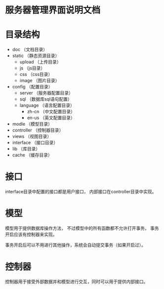 # 服务器管理界面说明文档



# 目录结构
* doc （文档目录）
* static （静态资源目录）
	* upload （上传目录）
	* js （js目录）
	* css （css目录）
	* image （图片目录）
* config （配置目录）
	* server （服务器配置目录）
	* sql （数据库sql语句配置）
	* language （语言配置目录）
		* zh-cn （中文配置目录）
		* en-us （英文配置目录）
* modle （模型目录）
* controller （控制器目录）
* views （视图目录）
* interface （接口目录）
* lib （库目录）
* cache （缓存目录）



# 接口
interface目录中配置的接口都是用户接口，
内部接口在controller目录中实现。



# 模型
模型用于提供数据库操作方法，
不过模型中的所有函数都不允许打开事务，
事务开启应该有控制器来实现。

事务开启后可以不用进行其他操作，系统会自动提交事务（如果开启过）。



# 控制器
控制器用于接受外部数据并和模型进行交互，同时可以用于提供内部接口。